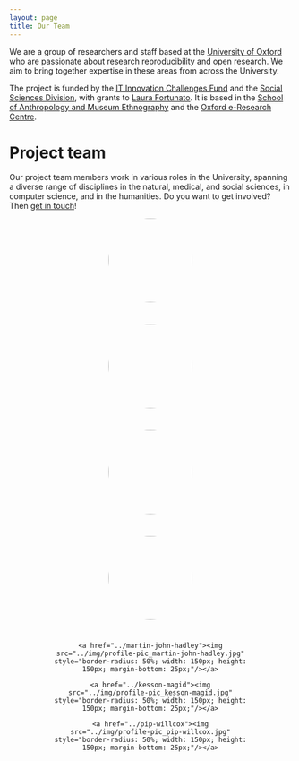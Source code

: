```yaml
---
layout: page
title: Our Team
---
```


We are a group of researchers and staff based at the <a
href="http://www.ox.ac.uk" target="_blank">University of Oxford</a>
who are passionate about research reproducibility and open
research. We aim to bring together expertise in these areas from
across the University.

The project is funded by the <a
href="http://blogs.it.ox.ac.uk/innovation-challenges/researchreproducibility/"
target="_blank">IT Innovation Challenges Fund</a> and the <a
href="https://www.socsci.ox.ac.uk/" target="_blank">Social Sciences
Division</a>, with grants to <a href="../laura-fortunato">Laura
Fortunato</a>. It is based in the <a
href="http://www.anthro.ox.ac.uk/" target="_blank">School of
Anthropology and Museum Ethnography</a> and the <a
href="http://www.oerc.ox.ac.uk/" target="_blank">Oxford e-Research
Centre</a>.

# Project team

Our project team members work in various roles in the University,
spanning a diverse range of disciplines in the natural, medical, and
social sciences, in computer science, and in the humanities. Do you
want to get involved?  Then <a href="/contact">get in touch</a>!

<div class="row justify-content-center top-buffer">


<div class="col-sm-4" style="text-align:center">

<a href="../iain-emsley"><img src="../img/profile-pic_iain-emsley.jpg"
    style="border-radius: 50%; width: 150px; height: 150px;
    margin-bottom: 25px;"/></a> </div>


<div class="col-sm-4" style="text-align:center">

<a href="../laura-fortunato"><img
    src="../img/profile-pic_laura-fortunato.jpg" style="border-radius:
    50%; width: 150px; height: 150px; margin-bottom: 25px;"/></a>

</div>

<div class="col-sm-4" style="text-align:center">

<a href="../philip-fowler"><img
    src="../img/profile-pic_philip-fowler.jpg" style="border-radius:
    50%; width: 150px; height: 150px; margin-bottom: 25px;"/></a>

</div>

<div class="col-sm-4" style="text-align:center">

<a href="../alejandra-gonzalez-beltran"><img
    src="../img/profile-pic_alejandra.jpg" style="border-radius: 50%;
    width: 150px; height: 150px; margin-bottom: 25px;"/></a>

</div>

<div class="col-sm-4" style="text-align:center">

    <a href="../martin-john-hadley"><img
    src="../img/profile-pic_martin-john-hadley.jpg"
    style="border-radius: 50%; width: 150px; height:
    150px; margin-bottom: 25px;"/></a>

</div>

<div class="col-sm-4" style="text-align:center">

    <a href="../kesson-magid"><img
    src="../img/profile-pic_kesson-magid.jpg"
    style="border-radius: 50%; width: 150px; height:
    150px; margin-bottom: 25px;"/></a>

</div>

<div class="col-sm-4" style="text-align:center">

    <a href="../pip-willcox"><img
    src="../img/profile-pic_pip-willcox.jpg"
    style="border-radius: 50%; width: 150px; height:
    150px; margin-bottom: 25px;"/></a>

</div>

</div>
